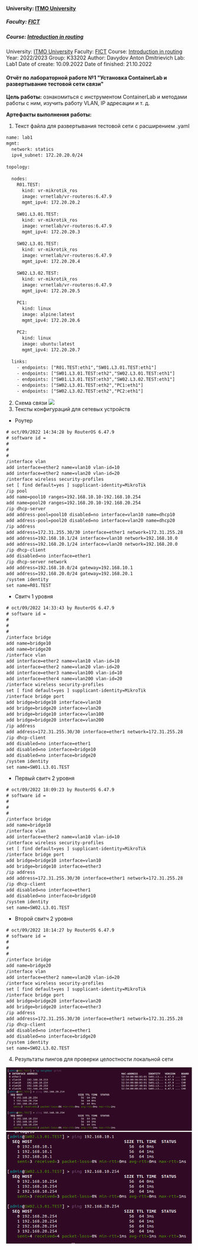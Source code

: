 #### University: [ITMO University](https://itmo.ru/ru/)
##### Faculty: [FICT](https://fict.itmo.ru)
##### Course: [Introduction in routing](https://github.com/itmo-ict-faculty/introduction-in-routing)
University: [ITMO University](https://itmo.ru/ru/)
Faculty: [FICT](https://fict.itmo.ru)
Course: [Introduction in routing](https://github.com/itmo-ict-faculty/introduction-in-routing)
Year: 2022/2023
Group: K33202
Author: Davydov Anton Dmitrievich
Lab: Lab1
Date of create: 10.09.2022
Date of finished: 21.10.2022

#### Отчёт по лабораторной работе №1 "Установка ContainerLab и развертывание тестовой сети связи"

**Цель работы:** ознакомиться с инструментом ContainerLab и методами работы с ним, изучить работу VLAN, IP адресации и т. д.

**Артефакты выполнения работы:**

1. Текст файла для развертывания тестовой сети с расширением .yaml

```
name: lab1
mgmt:
  network: statics
  ipv4_subnet: 172.20.20.0/24

topology: 

  nodes:
    R01.TEST: 
      kind: vr-mikrotik_ros
      image: vrnetlab/vr-routeros:6.47.9
      mgmt_ipv4: 172.20.20.2

    SW01.L3.01.TEST:
      kind: vr-mikrotik_ros
      image: vrnetlab/vr-routeros:6.47.9
      mgmt_ipv4: 172.20.20.3

    SW02.L3.01.TEST:
      kind: vr-mikrotik_ros
      image: vrnetlab/vr-routeros:6.47.9
      mgmt_ipv4: 172.20.20.4

    SW02.L3.02.TEST:
      kind: vr-mikrotik_ros
      image: vrnetlab/vr-routeros:6.47.9
      mgmt_ipv4: 172.20.20.5

    PC1:
      kind: linux
      image: alpine:latest
      mgmt_ipv4: 172.20.20.6

    PC2:
      kind: linux
      image: ubuntu:latest
      mgmt_ipv4: 172.20.20.7

  links: 
    - endpoints: ["R01.TEST:eth1","SW01.L3.01.TEST:eth1"] 
    - endpoints: ["SW01.L3.01.TEST:eth2","SW02.L3.01.TEST:eth1"] 
    - endpoints: ["SW01.L3.01.TEST:eth3","SW02.L3.02.TEST:eth1"] 
    - endpoints: ["SW02.L3.01.TEST:eth2","PC1:eth1"] 
    - endpoints: ["SW02.L3.02.TEST:eth2","PC2:eth1"]
```
2. Схема связи
![](//draw.png)
3. Тексты конфигураций для сетевых устройств
 * Роутер
```
# oct/09/2022 14:34:28 by RouterOS 6.47.9
# software id = 
#
#
#
/interface vlan
add interface=ether2 name=vlan10 vlan-id=10
add interface=ether2 name=vlan20 vlan-id=20
/interface wireless security-profiles
set [ find default=yes ] supplicant-identity=MikroTik
/ip pool
add name=pool10 ranges=192.168.10.10-192.168.10.254
add name=pool20 ranges=192.168.20.10-192.168.20.254
/ip dhcp-server
add address-pool=pool10 disabled=no interface=vlan10 name=dhcp10
add address-pool=pool20 disabled=no interface=vlan20 name=dhcp20
/ip address
add address=172.31.255.30/30 interface=ether1 network=172.31.255.28
add address=192.168.10.1/24 interface=vlan10 network=192.168.10.0
add address=192.168.20.1/24 interface=vlan20 network=192.168.20.0
/ip dhcp-client
add disabled=no interface=ether1
/ip dhcp-server network
add address=192.168.10.0/24 gateway=192.168.10.1
add address=192.168.20.0/24 gateway=192.168.20.1
/system identity
set name=R01.TEST
```

* Свитч 1 уровня
```
# oct/09/2022 14:33:43 by RouterOS 6.47.9
# software id = 
#
#
#
/interface bridge
add name=bridge10
add name=bridge20
/interface vlan
add interface=ether2 name=vlan10 vlan-id=10
add interface=ether2 name=vlan20 vlan-id=20
add interface=ether3 name=vlan100 vlan-id=10
add interface=ether4 name=vlan200 vlan-id=20
/interface wireless security-profiles
set [ find default=yes ] supplicant-identity=MikroTik
/interface bridge port
add bridge=bridge10 interface=vlan10
add bridge=bridge20 interface=vlan20
add bridge=bridge10 interface=vlan100
add bridge=bridge20 interface=vlan200
/ip address
add address=172.31.255.30/30 interface=ether1 network=172.31.255.28
/ip dhcp-client
add disabled=no interface=ether1
add disabled=no interface=bridge10
add disabled=no interface=bridge20
/system identity
set name=SW01.L3.01.TEST
```

* Первый свитч 2 уровня
```
# oct/09/2022 18:09:23 by RouterOS 6.47.9
# software id = 
#
#
#
/interface bridge
add name=bridge10
/interface vlan
add interface=ether2 name=vlan10 vlan-id=10
/interface wireless security-profiles
set [ find default=yes ] supplicant-identity=MikroTik
/interface bridge port
add bridge=bridge10 interface=vlan10
add bridge=bridge10 interface=ether3
/ip address
add address=172.31.255.30/30 interface=ether1 network=172.31.255.28
/ip dhcp-client
add disabled=no interface=ether1
add disabled=no interface=bridge10
/system identity
set name=SW02.L3.01.TEST
```
* Второй свитч 2 уровня
```
# oct/09/2022 18:14:27 by RouterOS 6.47.9
# software id = 
#
#
#
/interface bridge
add name=bridge20
/interface vlan
add interface=ether2 name=vlan20 vlan-id=20
/interface wireless security-profiles
set [ find default=yes ] supplicant-identity=MikroTik
/interface bridge port
add bridge=bridge20 interface=vlan20
add bridge=bridge20 interface=ether3
/ip address
add address=172.31.255.30/30 interface=ether1 network=172.31.255.28
/ip dhcp-client
add disabled=no interface=ether1
add disabled=no interface=bridge20
/system identity
set name=SW02.L3.02.TEST
```
4. Результаты пингов для проверки целостности локальной сети

![](https://github.com/Antoshik143/2022_2023-introduction_in_routing-k33202-davydov_a_d/blob/main/lab1/Ping1.png "Проверка локальной сети и пингов с роутера")
![](https://github.com/Antoshik143/2022_2023-introduction_in_routing-k33202-davydov_a_d/blob/main/lab1/Ping2.png "Проверка пингов со свитча 2 уровня")